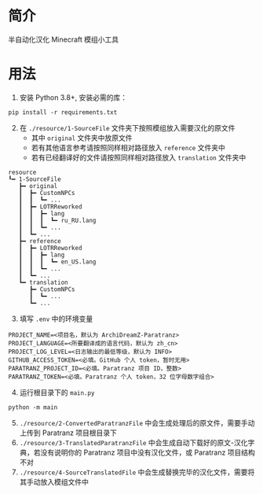 # 简介
半自动化汉化 Minecraft 模组小工具

# 用法
1. 安装 Python 3.8+, 安装必需的库：
```shell
pip install -r requirements.txt
```
2. 在 `./resource/1-SourceFile` 文件夹下按照模组放入需要汉化的原文件
    - 其中 `original` 文件夹中放原文件
    - 若有其他语言参考请按照同样相对路径放入 `reference` 文件夹中
    - 若有已经翻译好的文件请按照同样相对路径放入 `translation` 文件夹中
```text
resource
┖━ 1-SourceFile
   ┣━ original 
   ┃  ┣━ CustomNPCs
   ┃  ┃  ┗━ ...
   ┃  ┣━ LOTRReworked
   ┃  ┃  ┣━ lang
   ┃  ┃  ┃  ┗━ ru_RU.lang
   ┃  ┃  ┗━ ...
   ┃  ┗━ ...
   ┣━ reference 
   ┃  ┣━ LOTRReworked
   ┃  ┃  ┣━ lang
   ┃  ┃  ┃  ┗━ en_US.lang
   ┃  ┃  ┗━ ...
   ┃  ┗━ ...
   ┗━ translation
      ┣━ CustomNPCs
      ┃  ┗━ ...
      ┗━ ...
```
3. 填写 `.env` 中的环境变量
```dotenv
PROJECT_NAME=<项目名，默认为 ArchiDreamZ-Paratranz>
PROJECT_LANGUAGE=<所要翻译成的语言代码，默认为 zh_cn>
PROJECT_LOG_LEVEL=<日志输出的最低等级，默认为 INFO>
GITHUB_ACCESS_TOKEN=<必填。GitHub 个人 token，暂时无用>
PARATRANZ_PROJECT_ID=<必填。Paratranz 项目 ID，整数>
PARATRANZ_TOKEN=<必填。Paratranz 个人 token，32 位字母数字组合>
```
4. 运行根目录下的 `main.py`
```shell
python -m main
```
5. `./resource/2-ConvertedParatranzFile` 中会生成处理后的原文件，需要手动上传到 Paratranz 项目根目录下
6. `./resource/3-TranslatedParatranzFile` 中会生成自动下载好的原文-汉化字典，若没有说明你的 Paratranz 项目中没有汉化文件，或 Paratranz 项目结构不对
7. `./resource/4-SourceTranslatedFile` 中会生成替换完毕的汉化文件，需要将其手动放入模组文件中